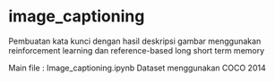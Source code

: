# image_captioning
Pembuatan kata kunci dengan hasil deskripsi gambar menggunakan reinforcement learning dan reference-based long short term memory

Main file : Image_captioning.ipynb
Dataset menggunakan COCO 2014
